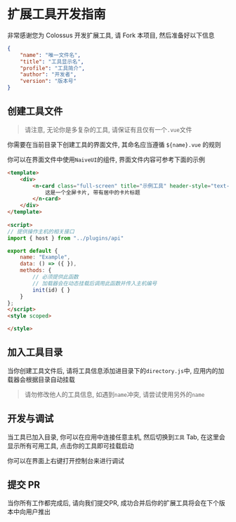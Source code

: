 # 扩展工具开发指南

非常感谢您为 Colossus 开发扩展工具, 请 Fork 本项目, 然后准备好以下信息

```json
{
    "name": "唯一文件名",
    "title": "工具显示名",
    "profile": "工具简介",
    "author": "开发者",
    "version": "版本号"
}
```

## 创建工具文件

> 请注意, 无论你是多复杂的工具, 请保证有且仅有一个`.vue`文件

你需要在当前目录下创建工具的界面文件, 其命名应当遵循 `${name}.vue` 的规则

你可以在界面文件中使用`NaiveUI`的组件, 界面文件内容可参考下面的示例

```html
<template>
    <div>
        <n-card class="full-screen" title="示例工具" header-style="text-align: center" :bordered="false" size="small">
            这是一个全屏卡片, 带有居中的卡片标题
        </n-card>
    </div>
</template>
  
<script>
// 提供操作主机的相关接口
import { host } from "../plugins/api"

export default {
    name: "Example",
    data: () => ({ }),
    methods: {
        // 必须提供此函数
        // 加载器会在动态挂载后调用此函数并传入主机编号
        init(id) { }
    }
};
</script>
<style scoped>

</style>
```

## 加入工具目录

当你创建工具文件后, 请将工具信息添加进目录下的`directory.js`中, 应用内的加载器会根据目录自动挂载

> 请勿修改他人的工具信息, 如遇到`name`冲突, 请尝试使用另外的`name`

## 开发与调试

当工具已加入目录, 你可以在应用中连接任意主机, 然后切换到`工具` Tab, 在这里会显示所有可用工具, 点击你的工具即可挂载启动

你可以在界面上右键打开控制台来进行调试

## 提交 PR

当你所有工作都完成后, 请向我们提交PR, 成功合并后你的扩展工具将会在下个版本中向用户推出
